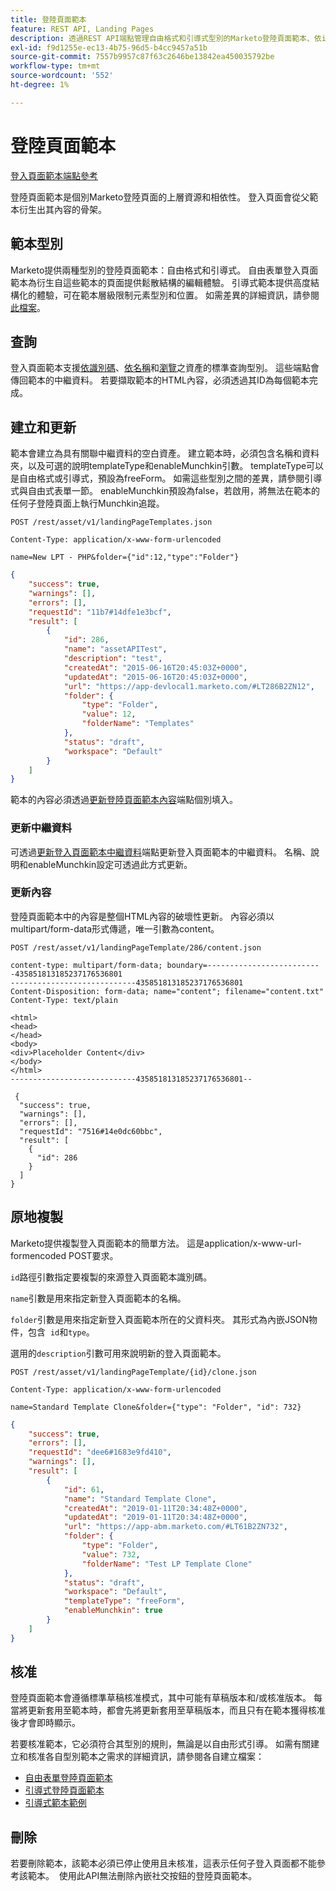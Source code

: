 ```yaml
---
title: 登陸頁面範本
feature: REST API, Landing Pages
description: 透過REST API端點管理自由格式和引導式型別的Marketo登陸頁面範本、依id或名稱查詢、建立、更新HTML、複製、Munchkin。
exl-id: f9d1255e-ec13-4b75-96d5-b4cc9457a51b
source-git-commit: 7557b9957c87f63c2646be13842ea450035792be
workflow-type: tm+mt
source-wordcount: '552'
ht-degree: 1%

---
```


# 登陸頁面範本

[登入頁面範本端點參考](https://developer.adobe.com/marketo-apis/api/asset/#tag/Landing-Page-Templates)

登陸頁面範本是個別Marketo登陸頁面的上層資源和相依性。 登入頁面會從父範本衍生出其內容的骨架。

## 範本型別

Marketo提供兩種型別的登陸頁面範本：自由格式和引導式。 自由表單登入頁面範本為衍生自這些範本的頁面提供鬆散結構的編輯體驗。 引導式範本提供高度結構化的體驗，可在範本層級限制元素型別和位置。 如需差異的詳細資訊，請參閱[此檔案](https://experienceleague.adobe.com/zh-hant/docs/marketo/using/product-docs/demand-generation/landing-pages/understanding-landing-pages/understanding-free-form-vs-guided-landing-pages)。

## 查詢

登入頁面範本支援[依識別碼](https://developer.adobe.com/marketo-apis/api/asset/#tag/Landing-Page-Templates/operation/getLandingPageTemplateByIdUsingGET)、[依名稱](https://developer.adobe.com/marketo-apis/api/asset/#tag/Landing-Page-Templates/operation/getLandingPageTemplateByNameUsingGET)和[瀏覽](https://developer.adobe.com/marketo-apis/api/asset/#tag/Landing-Page-Templates/operation/getLandingPageTemplatesUsingGET)之資產的標準查詢型別。 這些端點會傳回範本的中繼資料。 若要擷取範本的HTML內容，必須透過其ID為每個範本完成。

## 建立和更新

範本會建立為具有關聯中繼資料的空白資產。 建立範本時，必須包含名稱和資料夾，以及可選的說明templateType和enableMunchkin引數。 templateType可以是自由格式或引導式，預設為freeForm。 如需這些型別之間的差異，請參閱引導式與自由式表單一節。 enableMunchkin預設為false，若啟用，將無法在範本的任何子登陸頁面上執行Munchkin追蹤。

```
POST /rest/asset/v1/landingPageTemplates.json
```

```
Content-Type: application/x-www-form-urlencoded
```

```
name=New LPT - PHP&folder={"id":12,"type":"Folder"}
```

```json
{
    "success": true,
    "warnings": [],
    "errors": [],
    "requestId": "11b7#14dfe1e3bcf",
    "result": [
        {
            "id": 286,
            "name": "assetAPITest",
            "description": "test",
            "createdAt": "2015-06-16T20:45:03Z+0000",
            "updatedAt": "2015-06-16T20:45:03Z+0000",
            "url": "https://app-devlocal1.marketo.com/#LT286B2ZN12",
            "folder": {
                "type": "Folder",
                "value": 12,
                "folderName": "Templates"
            },
            "status": "draft",
            "workspace": "Default"
        }
    ]
}
```

範本的內容必須透過[更新登陸頁面範本內容](https://developer.adobe.com/marketo-apis/api/asset/#tag/Landing-Page-Templates/operation/updateLandingPageTemplateContentUsingPOST)端點個別填入。

### 更新中繼資料

可透過[更新登入頁面範本中繼資料](https://developer.adobe.com/marketo-apis/api/asset/#tag/Landing-Page-Templates/operation/updateLpTemplateUsingPOST)端點更新登入頁面範本的中繼資料。 名稱、說明和enableMunchkin設定可透過此方式更新。

### 更新內容

登陸頁面範本中的內容是整個HTML內容的破壞性更新。 內容必須以multipart/form-data形式傳遞，唯一引數為content。

```
POST /rest/asset/v1/landingPageTemplate/286/content.json
```

```
content-type: multipart/form-data; boundary=--------------------------435851813185237176536801
----------------------------435851813185237176536801
Content-Disposition: form-data; name="content"; filename="content.txt"
Content-Type: text/plain

<html>
<head>
</head>
<body>
<div>Placeholder Content</div>
</body>
</html>
----------------------------435851813185237176536801--
```

```
 {
  "success": true,
  "warnings": [],
  "errors": [],
  "requestId": "7516#14e0dc60bbc",
  "result": [
    {
      "id": 286
    }
  ]
}
```

## 原地複製

Marketo提供複製登入頁面範本的簡單方法。 這是application/x-www-url-formencoded POST要求。

`id`路徑引數指定要複製的來源登入頁面範本識別碼。

`name`引數是用來指定新登入頁面範本的名稱。

`folder`引數是用來指定新登入頁面範本所在的父資料夾。 其形式為內嵌JSON物件，包含  `id`和`type`。

選用的`description`引數可用來說明新的登入頁面範本。

```
POST /rest/asset/v1/landingPageTemplate/{id}/clone.json
```

```
Content-Type: application/x-www-form-urlencoded
```

```
name=Standard Template Clone&folder={"type": "Folder", "id": 732}
```

```json
{
    "success": true,
    "errors": [],
    "requestId": "dee6#1683e9fd410",
    "warnings": [],
    "result": [
        {
            "id": 61,
            "name": "Standard Template Clone",
            "createdAt": "2019-01-11T20:34:48Z+0000",
            "updatedAt": "2019-01-11T20:34:48Z+0000",
            "url": "https://app-abm.marketo.com/#LT61B2ZN732",
            "folder": {
                "type": "Folder",
                "value": 732,
                "folderName": "Test LP Template Clone"
            },
            "status": "draft",
            "workspace": "Default",
            "templateType": "freeForm",
            "enableMunchkin": true
        }
    ]
}
```

## 核准

登陸頁面範本會遵循標準草稿核准模式，其中可能有草稿版本和/或核准版本。 每當將更新套用至範本時，都會先將更新套用至草稿版本，而且只有在範本獲得核准後才會即時顯示。

若要核准範本，它必須符合其型別的規則，無論是以自由形式引導。 如需有關建立和核准各自型別範本之需求的詳細資訊，請參閱各自建立檔案：

- [自由表單登陸頁面範本](https://experienceleague.adobe.com/zh-hant/docs/marketo/using/product-docs/demand-generation/landing-pages/landing-page-templates/create-a-free-form-landing-page-template)
- [引導式登陸頁面範本](https://experienceleague.adobe.com/zh-hant/docs/marketo/using/product-docs/demand-generation/landing-pages/landing-page-templates/create-a-guided-landing-page-template)
- [引導式範本範例](https://experienceleague.adobe.com/zh-hant/docs/marketo/using/product-docs/demand-generation/landing-pages/landing-page-templates/guided-landing-page-template-list)

## 刪除

若要刪除範本，該範本必須已停止使用且未核准，這表示任何子登入頁面都不能參考該範本。  使用此API無法刪除內嵌社交按鈕的登陸頁面範本。
